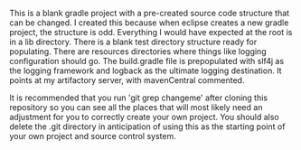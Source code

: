 This is a blank gradle project with a pre-created source code structure that
can be changed.  I created this because when eclipse creates a new gradle
project, the structure is odd.  Everything I would have expected at the root
is in a lib directory.  There is a blank test directory structure ready for
populating.  There are resources directories where things like logging
configuration should go.  The build.gradle file is prepopulated with slf4j as
the logging framework and logback as the ultimate logging destination.  It
points at my artifactory server, with mavenCentral commented.

It is recommended that you run 'git grep changeme' after cloning this
repository so you can see all the places that will most likely need an
adjustment for you to correctly create your own project.  You should also
delete the .git directory in anticipation of using this as the starting
point of your own project and source control system.
